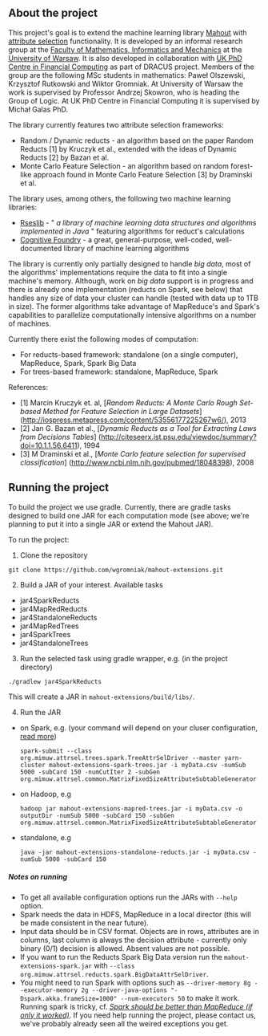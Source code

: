 ## About the project

This project's goal is to extend the machine learning library [Mahout](http://mahout.apache.org/) with
[attribute selection](http://en.wikipedia.org/wiki/Feature_selection) functionality. It is developed by an informal
research group at the [Faculty of Mathematics, Informatics and Mechanics](http://www.mimuw.edu.pl/) at the
[University of Warsaw](http://www.uw.edu.pl/). It is also developed in collaboration with [UK PhD Centre in Financial 
Computing](http://www.financialcomputing.org/) as part of DRACUS project. Members of the group are the following MSc 
students in mathematics: Paweł Olszewski, Krzysztof Rutkowski and Wiktor Gromniak. At University of Warsaw the work 
is supervised by Professor Andrzej Skowron, who is heading the Group of Logic. At UK PhD Centre in Financial
Computing it is supervised by Michał Galas PhD.

The library currently features two attribute selection frameworks:

* Random / Dynamic reducts - an algorithm based on the paper Random Reducts [1] by Kruczyk et al., extended with the
  ideas of Dynamic Reducts [2] by Bazan et al.
* Monte Carlo Feature Selection - an algorithm based on random forest-like approach found in Monte Carlo Feature
  Selection [3] by Draminski et al.

The library uses, among others, the following two machine learning libraries:

* [Rseslib](http://rseslib.mimuw.edu.pl/) - " *a library of machine learning data structures and algorithms implemented
  in Java* "  featuring algorithms for reduct's calculations
* [Cognitive Foundry](http://www.cognitivefoundry.org/) - a great, general-purpose, well-coded, well-documented library
  of machine learning algorithms

The library is currently only partially designed to handle _big data_, most of the algorithms' implementations require
the data to fit  into a single machine's memory. Although, work on _big data_ support is in progress and there is
already one implementation (reducts on Spark, see below) that handles any size of data your cluster can handle (tested
with data up to 1TB in size). The former algorithms take advantage of MapReduce's and Spark's capabilities to
parallelize computationally intensive algorithms on a number of machines.

Currently there exist the following modes of computation:

* For reducts-based framework: standalone (on a single computer), MapReduce, Spark, Spark Big Data
* For trees-based framework: standalone, MapReduce, Spark

References:

* [1] Marcin Kruczyk et. al, [_Random Reducts: A Monte Carlo Rough Set-based Method for Feature Selection in Large Datasets_]
    (http://iospress.metapress.com/content/53556177225267w6/), 2013
* [2] Jan G. Bazan et al., [_Dynamic Reducts as a Tool for Extracting Laws from Decisions Tables_]
    (http://citeseerx.ist.psu.edu/viewdoc/summary?doi=10.1.1.56.6411), 1994
* [3] M Draminski et al., [_Monte Carlo feature selection for supervised classification_]
    (http://www.ncbi.nlm.nih.gov/pubmed/18048398), 2008

## Running the project

To build the project we use gradle. Currently, there are gradle tasks designed to build one JAR for each computation 
mode (see above; we're planning to put it into a single JAR or extend the Mahout JAR).

To run the project:

1. Clone the repository
  ```
  git clone https://github.com/wgromniak/mahout-extensions.git
  ```

2. Build a JAR of your interest. Available tasks
  * jar4SparkReducts
  * jar4MapRedReducts
  * jar4StandaloneReducts
  * jar4MapRedTrees
  * jar4SparkTrees
  * jar4StandaloneTrees

3. Run the selected task using gradle wrapper, e.g. (in the project directory)
  ```
  ./gradlew jar4SparkReducts
  ```
  This will create a JAR in ```mahout-extensions/build/libs/```.

4. Run the JAR
  * on Spark, e.g. (your command will depend on your cluser configuration, [read more](https://spark.apache.org/docs/latest/submitting-applications.html))
  
      ```
      spark-submit --class org.mimuw.attrsel.trees.spark.TreeAttrSelDriver --master yarn-cluster mahout-extensions-spark-trees.jar -i myData.csv -numSub 5000 -subCard 150 -numCutIter 2 -subGen org.mimuw.attrsel.common.MatrixFixedSizeAttributeSubtableGenerator
      ```
  * on Hadoop, e.g 
  
     ```
     hadoop jar mahout-extensions-mapred-trees.jar -i myData.csv -o outputDir -numSub 5000 -subCard 150 -subGen org.mimuw.attrsel.common.MatrixFixedSizeAttributeSubtableGenerator
     ```
  * standalone, e.g 
  
     ```
     java -jar mahout-extensions-standalone-reducts.jar -i myData.csv -numSub 5000 -subCard 150
     ```

##### Notes on running

* To get all available configuration options run the JARs with ```--help``` option.
* Spark needs the data in HDFS, MapReduce in a local director (this will be made consistent in the near future).
* Input data should be in CSV format. Objects are in rows, attributes are in columns, last column is always the decision attribute - currently only binary (0/1) decision is allowed. Absent values are not possible.
* If you want to run the Reducts Spark Big Data version run the ```mahout-extensions-spark.jar``` with ```--class org.mimuw.attrsel.reducts.spark.BigDataAttrSelDriver```.
* You might need to run Spark with options such as ```--driver-memory 8g --executor-memory 2g --driver-java-options "-Dspark.akka.frameSize=1000" --num-executors 50``` to make it work. Running spark is tricky, cf. [_Spark should be better than MapReduce (if only it worked)_](http://blog.explainmydata.com/2014/05/spark-should-be-better-than-mapreduce.html). If you need help running the project, please contact us, we've probably already seen all the weired exceptions you get.
